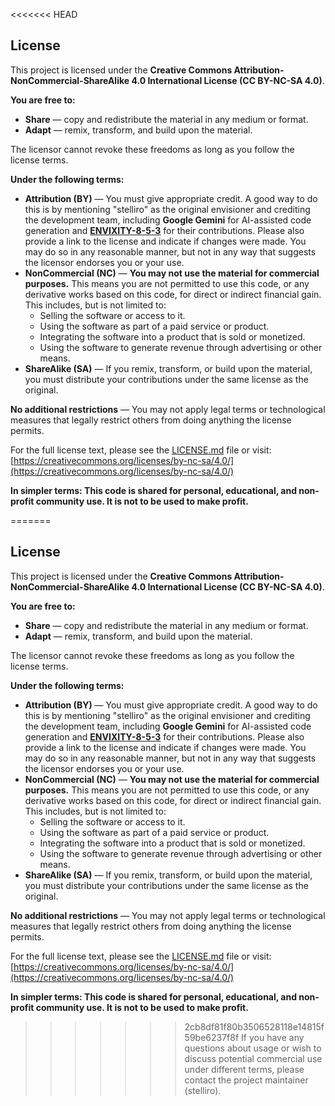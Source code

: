 <<<<<<< HEAD
## License

This project is licensed under the **Creative Commons Attribution-NonCommercial-ShareAlike 4.0 International License (CC BY-NC-SA 4.0)**.

**You are free to:**

*   **Share** — copy and redistribute the material in any medium or format.
*   **Adapt** — remix, transform, and build upon the material.

The licensor cannot revoke these freedoms as long as you follow the license terms.

**Under the following terms:**

*   **Attribution (BY)** — You must give appropriate credit. A good way to do this is by mentioning "stelliro" as the original envisioner and crediting the development team, including **Google Gemini** for AI-assisted code generation and **[ENVIXITY-8-5-3](https://github.com/ENVIXITY-8-5-3)** for their contributions. Please also provide a link to the license and indicate if changes were made. You may do so in any reasonable manner, but not in any way that suggests the licensor endorses you or your use.
*   **NonCommercial (NC)** — **You may not use the material for commercial purposes.** This means you are not permitted to use this code, or any derivative works based on this code, for direct or indirect financial gain. This includes, but is not limited to:
    *   Selling the software or access to it.
    *   Using the software as part of a paid service or product.
    *   Integrating the software into a product that is sold or monetized.
    *   Using the software to generate revenue through advertising or other means.
*   **ShareAlike (SA)** — If you remix, transform, or build upon the material, you must distribute your contributions under the same license as the original.

**No additional restrictions** — You may not apply legal terms or technological measures that legally restrict others from doing anything the license permits.

For the full license text, please see the [LICENSE.md](LICENSE.md) file or visit:
[https://creativecommons.org/licenses/by-nc-sa/4.0/](https://creativecommons.org/licenses/by-nc-sa/4.0/)

**In simpler terms: This code is shared for personal, educational, and non-profit community use. It is not to be used to make profit.**

=======
## License

This project is licensed under the **Creative Commons Attribution-NonCommercial-ShareAlike 4.0 International License (CC BY-NC-SA 4.0)**.

**You are free to:**

*   **Share** — copy and redistribute the material in any medium or format.
*   **Adapt** — remix, transform, and build upon the material.

The licensor cannot revoke these freedoms as long as you follow the license terms.

**Under the following terms:**

*   **Attribution (BY)** — You must give appropriate credit. A good way to do this is by mentioning "stelliro" as the original envisioner and crediting the development team, including **Google Gemini** for AI-assisted code generation and **[ENVIXITY-8-5-3](https://github.com/ENVIXITY-8-5-3)** for their contributions. Please also provide a link to the license and indicate if changes were made. You may do so in any reasonable manner, but not in any way that suggests the licensor endorses you or your use.
*   **NonCommercial (NC)** — **You may not use the material for commercial purposes.** This means you are not permitted to use this code, or any derivative works based on this code, for direct or indirect financial gain. This includes, but is not limited to:
    *   Selling the software or access to it.
    *   Using the software as part of a paid service or product.
    *   Integrating the software into a product that is sold or monetized.
    *   Using the software to generate revenue through advertising or other means.
*   **ShareAlike (SA)** — If you remix, transform, or build upon the material, you must distribute your contributions under the same license as the original.

**No additional restrictions** — You may not apply legal terms or technological measures that legally restrict others from doing anything the license permits.

For the full license text, please see the [LICENSE.md](LICENSE.md) file or visit:
[https://creativecommons.org/licenses/by-nc-sa/4.0/](https://creativecommons.org/licenses/by-nc-sa/4.0/)

**In simpler terms: This code is shared for personal, educational, and non-profit community use. It is not to be used to make profit.**

>>>>>>> 2cb8df81f80b3506528118e14815f59be6237f8f
If you have any questions about usage or wish to discuss potential commercial use under different terms, please contact the project maintainer (stelliro).